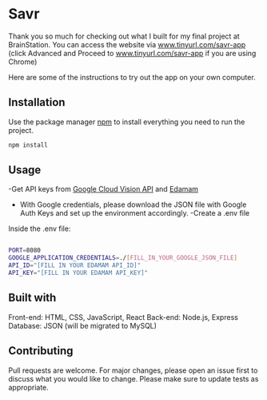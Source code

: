 # Savr

Thank you so much for checking out what I built for my final project at BrainStation. You can access the website via www.tinyurl.com/savr-app (click Advanced and Proceed to www.tinyurl.com/savr-app if you are using Chrome)

Here are some of the instructions to try out the app on your own computer. 

## Installation

Use the package manager [npm](https://www.npmjs.com/get-npm) to install everything you need to run the project.

```bash
npm install 
```

## Usage
-Get API keys from [Google Cloud Vision API](https://cloud.google.com/vision/docs/libraries) and [Edamam](https://developer.edamam.com/)
- With Google credentials, please download the JSON file with Google Auth Keys and set up the environment accordingly. 
-Create a .env file 

Inside the .env file: 
```bash

PORT=8080
GOOGLE_APPLICATION_CREDENTIALS=./[FILL_IN_YOUR_GOOGLE_JSON_FILE]
API_ID="[FILL IN YOUR EDAMAM API_ID]"
API_KEY="[FILL IN YOUR EDAMAM API_KEY]"

```

## Built with

Front-end: HTML, CSS, JavaScript, React 
Back-end: Node.js, Express
Database: JSON (will be migrated to MySQL)

## Contributing
Pull requests are welcome. For major changes, please open an issue first to discuss what you would like to change.
Please make sure to update tests as appropriate.

